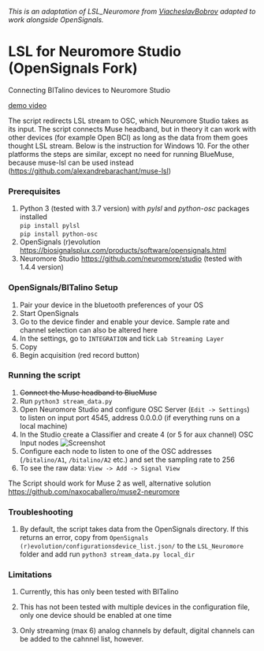 *This is an adaptation of LSL_Neuromore from [ViacheslavBobrov](https://github.com/ViacheslavBobrov/LSL_Neuromore) adapted to work alongside OpenSignals.*

# LSL for Neuromore Studio (OpenSignals Fork)

Connecting BITalino devices to Neuromore Studio

[demo video](https://www.youtube.com/watch?v=qUqyl5p8x3M)

The script redirects LSL stream to OSC, which Neuromore Studio takes as its input. 
The script connects Muse headband, but in theory it can work with other devices (for example Open BCI) as long as the data from them goes thought LSL stream.
Below is the instruction for Windows 10. For the other platforms the steps are similar, except no need for running BlueMuse, because muse-lsl can be used instead (https://github.com/alexandrebarachant/muse-lsl)


### Prerequisites

1. Python 3 (tested with 3.7 version) with <i>pylsl</i> and <i>python-osc</i> packages installed</br>
    `pip install pylsl`</br>
    `pip install python-osc`</br>    
2. OpenSignals (r)evolution https://biosignalsplux.com/products/software/opensignals.html
3. Neuromore Studio https://github.com/neuromore/studio (tested with 1.4.4 version)

### OpenSignals/BITalino Setup

1. Pair your device in the bluetooth preferences of your OS
2. Start OpenSignals
3. Go to the device finder and  enable your device. Sample rate and channel selection can also be altered here
4. In the settings, go to `INTEGRATION` and tick `Lab Streaming Layer`
5. Copy 
6. Begin acquisition (red record button) 

### Running the script

1. ~~Connect the Muse headband to BlueMuse~~
1. Run  `python3 stream_data.py`
1. Open Neuromore Studio and configure OSC Server (`Edit -> Settings`) to listen on input port 4545, address 0.0.0.0 (if everything runs on a local machine)
1. In the Studio create a Classifier and create 4 (or 5 for aux channel) OSC Input nodes
![Screenshot](screenshot.png)
1. Configure each node to listen to one of the OSC addresses (`/bitalino/A1`, `/bitalino/A2` etc.) and set the sampling rate to 256
1. To see the raw data: `View -> Add -> Signal View`

The Script should work for Muse 2 as well, alternative solution https://github.com/naxocaballero/muse2-neuromore

### Troubleshooting

1. By default, the script takes data from the OpenSignals directory. If this returns an error, copy from `OpenSignals (r)evolution/configurationsdevice_list.json/` to the `LSL_Neuromore` folder and add run `python3 stream_data.py local_dir`

### Limitations

1. Currently, this has only been tested with BITalino

2. This has not been tested with multiple devices in the configuration file, only one device should be enabled at one time

3. Only streaming (max 6) analog channels by default, digital channels can be added to the cahnnel list, however.  